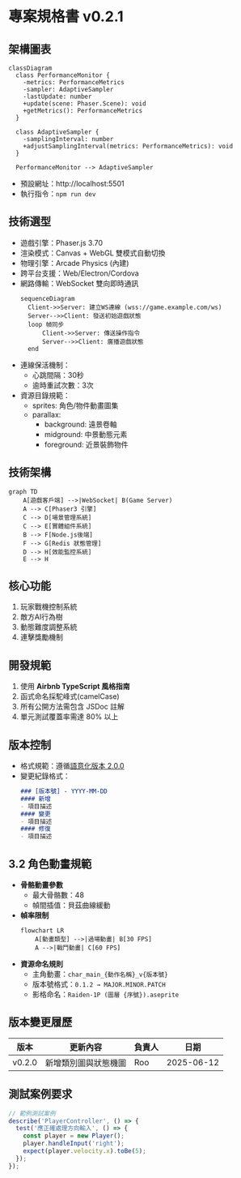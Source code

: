 # 專案規格書 v0.2.1
<!-- 2025-06-21 更新：v0.2.1 新增WebSocket實作細節 -->

## 架構圖表
```mermaid
classDiagram
  class PerformanceMonitor {
    -metrics: PerformanceMetrics
    -sampler: AdaptiveSampler
    -lastUpdate: number
    +update(scene: Phaser.Scene): void
    +getMetrics(): PerformanceMetrics
  }

  class AdaptiveSampler {
    -samplingInterval: number
    +adjustSamplingInterval(metrics: PerformanceMetrics): void
  }

  PerformanceMonitor --> AdaptiveSampler
```
- 預設網址：http://localhost:5501
- 執行指令：`npm run dev`

## 技術選型
- 遊戲引擎：Phaser.js 3.70
- 渲染模式：Canvas + WebGL 雙模式自動切換
- 物理引擎：Arcade Physics (內建)
- 跨平台支援：Web/Electron/Cordova
- 網路傳輸：WebSocket 雙向即時通訊
  ```mermaid
  sequenceDiagram
    Client->>Server: 建立WS連線 (wss://game.example.com/ws)
    Server-->>Client: 發送初始遊戲狀態
    loop 幀同步
        Client->>Server: 傳送操作指令
        Server-->>Client: 廣播遊戲狀態
    end
  ```
- 連線保活機制：
  - 心跳間隔：30秒
  - 逾時重試次數：3次
- 資源目錄規範：
  - sprites: 角色/物件動畫圖集
  - parallax:
    - background: 遠景卷軸
    - midground: 中景動態元素
    - foreground: 近景裝飾物件

## 技術架構
```mermaid
graph TD
    A[遊戲客戶端] -->|WebSocket| B(Game Server)
    A --> C[Phaser3 引擎]
    C --> D[場景管理系統]
    C --> E[實體組件系統]
    B --> F[Node.js後端]
    F --> G[Redis 狀態管理]
    D --> H[效能監控系統]
    E --> H
```

## 核心功能
1. 玩家戰機控制系統
2. 敵方AI行為樹
3. 動態難度調整系統
4. 連擊獎勵機制

## 開發規範
1. 使用 **Airbnb TypeScript 風格指南**
2. 函式命名採駝峰式(camelCase)
3. 所有公開方法需包含 JSDoc 註解
4. 單元測試覆蓋率需達 80% 以上

## 版本控制
- 格式規範：遵循[語意化版本 2.0.0](https://semver.org/lang/zh-TW/)
- 變更紀錄格式：
  ```markdown
  ### [版本號] - YYYY-MM-DD
  #### 新增
  - 項目描述
  #### 變更
  - 項目描述
  #### 修復
  - 項目描述
  ```

## 3.2 角色動畫規範
- **骨骼動畫參數**
  - 最大骨骼數：48
  - 幀間插值：貝茲曲線緩動
- **幀率限制**
  ```mermaid
  flowchart LR
      A[動畫類型] -->|過場動畫| B[30 FPS]
      A -->|戰鬥動畫| C[60 FPS]
  ```
- **資源命名規則**
  - 主角動畫：`char_main_{動作名稱}_v{版本號}`
  - 版本號格式：`0.1.2 → MAJOR.MINOR.PATCH`
  - 影格命名：`Raiden-1P (圖層 {序號}).aseprite`
  
## 版本變更履歷
| 版本   | 更新內容               | 負責人 | 日期       |
|--------|----------------------|--------|------------|
| v0.2.0 | 新增類別圖與狀態機圖   | Roo    | 2025-06-12 |

## 測試案例要求
```typescript
// 範例測試案例
describe('PlayerController', () => {
  test('應正確處理方向輸入', () => {
    const player = new Player();
    player.handleInput('right');
    expect(player.velocity.x).toBe(5);
  });
});